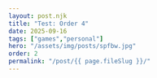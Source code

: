 ```yaml
---
layout: post.njk
title: "Test: Order 4"
date: 2025-09-16
tags: ["games","personal"]
hero: "/assets/img/posts/spfbw.jpg"
order: 2
permalink: "/post/{{ page.fileSlug }}/"
---
```

